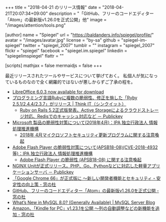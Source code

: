 +++
title = "2018-04-21 のリリース情報"
date =  "2018-04-21T20:07:34+09:00"
description = "「GitHub、フリーのコードエディター「Atom」の最新版v1.26.0を正式公開」他"
image = "/images/attention/tools.png"

[author]
  name      = "Spiegel"
  url       = "https://baldanders.info/spiegel/profile/"
  avatar    = "/images/avatar.jpg"
  license   = "by-sa"
  github    = "spiegel-im-spiegel"
  twitter   = "spiegel_2007"
  tumblr    = ""
  instagram = "spiegel_2007"
  flickr    = "spiegel"
  facebook  = "spiegel.im.spiegel"
  linkedin  = "spiegelimspiegel"
  flattr    = ""

[scripts]
  mathjax = false
  mermaidjs = false
+++

最近リリースされたツールやサービスについて挙げておく。
私個人が気になっているものなので全く網羅的ではないが悪しからずご了承の程を。

- [LibreOffice 6.0.3 now available for download](https://blog.documentfoundation.org/blog/2018/04/05/libreoffice-6-0-3-now-available-for-download/)
- [プログラミング言語Rubyに複数の脆弱性、修正を施した「Ryby 2.5.1/2.4.4/2.3.7」がリリース | Think IT（シンクイット）](https://thinkit.co.jp/news/bn/13722)
    - [Ruby on Rails 5.2正式版発表。Active Storageによるクラウドストレージ対応、Redisでのキャッシュ対応など － Publickey](http://www.publickey1.jp/blog/18/ruby_on_rails_52active_storageredis.html)
- [Microsoft 製品の脆弱性対策について(2018年4月)：IPA 独立行政法人 情報処理推進機構](https://www.ipa.go.jp/security/ciadr/vul/20180411-ms.html)
    - [2018年 4月マイクロソフトセキュリティ更新プログラムに関する注意喚起](https://www.jpcert.or.jp/at/2018/at180016.html)
- [Adobe Flash Player の脆弱性対策について(APSB18-08)(CVE-2018-4932等)：IPA 独立行政法人 情報処理推進機構](https://www.ipa.go.jp/security/ciadr/vul/20180411-adobeflashplayer.html)
    - [Adobe Flash Player の脆弱性 (APSB18-08) に関する注意喚起](https://www.jpcert.or.jp/at/2018/at180015.html)
- [NGINX Unitが正式リリース。PHP、Go、Pythonなどに対応した軽量アプリケーションサーバ － Publickey](http://www.publickey1.jp/blog/18/nginx_unitphpgopython.html)
- [「Google Chrome 66」が正式版に ～新しい開発者機能とセキュリティ・安定性の向上策 - 窓の杜](https://forest.watch.impress.co.jp/docs/news/1117707.html)
- [GitHub、フリーのコードエディター「Atom」の最新版v1.26.0を正式公開 - 窓の杜](https://forest.watch.impress.co.jp/docs/news/1118071.html)
- [What’s New in MySQL 8.0? (Generally Available) | MySQL Server Blog](https://mysqlserverteam.com/whats-new-in-mysql-8-0-generally-available/)
- [Amazon、「Kindle for PC」v1.23.1を公開 ～列の自動調整などの新機能を追加 - 窓の杜](https://forest.watch.impress.co.jp/docs/news/1118226.html)
